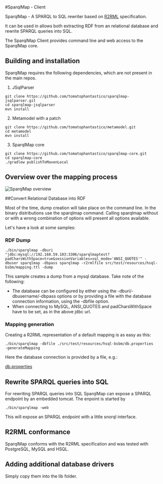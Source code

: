 #SparqlMap - Client


SparqlMap - A SPARQL to SQL rewriter based on [R2RML](http://www.w3.org/TR/r2rml/) specification.

It can be used in allows both extracting RDF from an relational database and rewrite SPARQL queries into SQL.

The SparqlMap Client provides command line and web access to the SparqlMap core.

## Building and installation

SparqlMap requires the following dependencies, which are not present in the main repos.

1. JSqlParser
```
git clone https://github.com/tomatophantastico/sparqlmap-jsqlparser.git 
cd sparqlmap-jsqlparser 
mvn install
```

2. Metamodel with a patch
```
git clone https://github.com/tomatophantastico/metamodel.git
cd metamodel
mvn install
```

3. SparqlMap core
```
git clone https://github.com/tomatophantastico/sparqlmap-core.git
cd sparqlmap-core
./gradlew publishToMavenLocal
```



## Overview over the mapping process

![SparqlMap overview](https://raw.github.com/tomatophantastico/sparqlmap/doc/doc/sparqlMap.png)



##Convert Relational Database into RDF

Most of the time, dump creation will take place on the command line.
In the binary distributions use the sparqlmap command. 
Calling sparqlmap without or with a wrong combination of options will present all options available.

Let's have a look at some samples:

### RDF Dump

```shell
./bin/sparqlmap -dburi "jdbc:mysql://192.168.59.103:3306/sparqlmaptest?padCharsWithSpace=true&sessionVariables=sql_mode='ANSI_QUOTES'" -dbuser sparqlmap -dbpass sparqlmap -r2rmlfile src/test/resources/hsql-bsbm/mapping.ttl -dump   
```
This sample creates a dump from a mysql database. Take note of the following:
* The database can be configured by either using the -dburi/-dbusername/-dbpass options or by providing a file with the database connection information, using the -dbfile option.
* When connecting to MySQL, ANSI_QUOTES and padCharsWithSpace have to be set, as in the above jdbc url.

### Mapping generation

Creating a R2RML representation of a default mapping is as easy as this:

```
./bin/sparqlmap -dbfile ./src/test/resources/hsql-bsbm/db.properties  -generateMapping
```
Here the database connection is provided by a file, e.g.:

[db.properties](https://raw.githubusercontent.com/tomatophantastico/sparqlmap/develop/src/test/resources/hsql-bsbm/db.properties)


## Rewrite SPARQL queries into SQL

For rewriting SPARQL queries into SQL SparqlMap can expose a SPARQL endpoint by an embedded tomcat.
The enpoint is started by 
```shell
./bin/sparqlmap -web
```
This will expose an SPARQL endpoint with a little snorql interface.

## R2RML conformance

SparqlMap conforms with the R2RML specification and was tested with PostgreSQL, MySQL and HSQL.


## Adding additional database drivers

Simply copy them into the lib folder.

